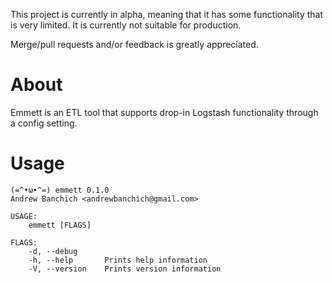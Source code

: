 This project is currently in alpha, meaning that it has some functionality that is very limited.
It is currently not suitable for production.

Merge/pull requests and/or feedback is greatly appreciated.

# About

Emmett is an ETL tool that supports drop-in Logstash functionality through a config setting.

# Usage

```
(=^•ω•^=) emmett 0.1.0
Andrew Banchich <andrewbanchich@gmail.com>

USAGE:
    emmett [FLAGS]

FLAGS:
    -d, --debug
    -h, --help       Prints help information
    -V, --version    Prints version information
```
